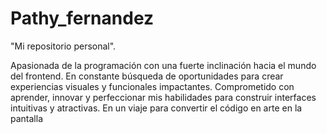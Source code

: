 # Pathy_fernandez
 "Mi repositorio personal".

Apasionada de la programación con una fuerte inclinación hacia el mundo del frontend. En constante búsqueda de oportunidades para crear experiencias visuales y funcionales impactantes. Comprometido con aprender, innovar y perfeccionar mis habilidades para construir interfaces intuitivas y atractivas. En un viaje para convertir el código en arte en la pantalla

